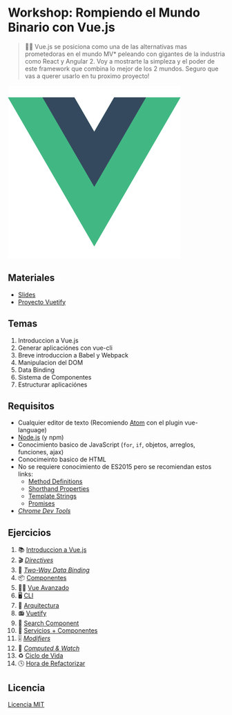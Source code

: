 # Workshop: Rompiendo el Mundo Binario con Vue.js

> 👨‍🏫 Vue.js se posiciona como una de las alternativas mas prometedoras en el mundo MV* peleando con gigantes de la industria como React y Angular 2. Voy a mostrarte la simpleza y el poder de este framework que combina lo mejor de los 2 mundos. Seguro que vas a querer usarlo en tu proximo proyecto!

![vue](docs/img/logo.png)

## Materiales
* [Slides](http://bit.ly/2pUh1kU)
* [Proyecto Vuetify](https://github.com/ianaya89/vuetify)

## Temas

1. Introduccion a Vue.js
2. Generar aplicaciónes con vue-cli
3. Breve introduccion a Babel y Webpack
4. Manipulacion del DOM
5. Data Binding
6. Sistema de Componentes
7. Estructurar aplicaciónes

## Requisitos

* Cualquier editor de texto (Recomiendo [Atom](https://atom.io/) con el plugin vue-language)
* [Node.js](https://nodejs.org/en/) (y npm)
* Conocimiento basico de JavaScript (`for`, `if`, objetos, arreglos, funciones, ajax)
* Conocimeinto basico de HTML
* No se requiere conocimiento de ES2015 pero se recomiendan estos links:
  * [Method Definitions](https://developer.mozilla.org/es/docs/Web/JavaScript/Referencia/funciónes/Method_definitions)
  * [Shorthand Properties](https://developer.mozilla.org/en/docs/Web/JavaScript/Reference/Operators/Object_initializer)
  * [Template Strings](https://developer.mozilla.org/es/docs/Web/JavaScript/Referencia/template_strings)
  * [Promises](https://developer.mozilla.org/es/docs/Web/JavaScript/Referencia/Objetos_globales/Promise)
* *[Chrome Dev Tools](https://chrome.google.com/webstore/detail/vuejs-devtools/nhdogjmejiglipccpnnnanhbledajbpd)*

## Ejercicios
1. 📚 [Introduccion a Vue.js](https://github.com/ianaya89/workshop-vuejs/blob/master/ex/01.md)
1. 🎬 *[Directives](https://github.com/ianaya89/workshop-vuejs/blob/master/ex/02.md)*
1. 🔁 *[Two-Way Data Binding](https://github.com/ianaya89/workshop-vuejs/blob/master/ex/03.md)*
1. 📦 [Componentes](https://github.com/ianaya89/workshop-vuejs/blob/master/ex/04.md)
1. 👨‍🎓 [Vue Avanzado](https://github.com/ianaya89/workshop-vuejs/blob/master/ex/05.md)
1. 🖥 [CLI](https://github.com/ianaya89/workshop-vuejs/blob/master/ex/06.md)
1. 👷 [Arquitectura](https://github.com/ianaya89/workshop-vuejs/blob/master/ex/07.md)
1. 📻 [Vuetify](https://github.com/ianaya89/workshop-vuejs/blob/master/ex/08.md)
1. 🔎 [Search Component](https://github.com/ianaya89/workshop-vuejs/blob/master/ex/09.md)
1. 🚀 [Servicios + Componentes](https://github.com/ianaya89/workshop-vuejs/blob/master/ex/10.md)
1. 🎚 *[Modifiers](https://github.com/ianaya89/workshop-vuejs/blob/master/ex/11.md)*
1. 👀 *[Computed & Watch](https://github.com/ianaya89/workshop-vuejs/blob/master/ex/12.md)*
1. ♻️ [Ciclo de Vida](https://github.com/ianaya89/workshop-vuejs/blob/master/ex/13.md)
1. 🕓 [Hora de Refactorizar](https://github.com/ianaya89/workshop-vuejs/blob/master/ex/14.md)

## Licencia
[Licencia MIT](https://github.com/ndelvalle/workshop-vuejs/blob/master/LICENSE)
